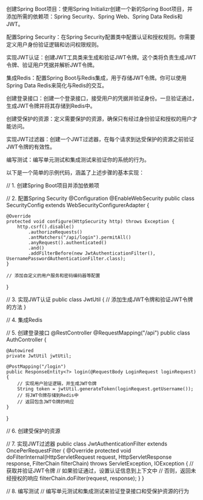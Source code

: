 创建Spring Boot项目：使用Spring Initializr创建一个新的Spring Boot项目，并添加所需的依赖项：Spring Security、Spring Web、Spring Data Redis和JWT。

配置Spring Security：在Spring Security配置类中配置认证和授权规则。你需要定义用户身份验证逻辑和访问权限规则。

实现JWT认证：创建JWT工具类来生成和验证JWT令牌。这个类将负责生成JWT令牌、验证用户凭据并解析JWT令牌。

集成Redis：配置Spring Boot与Redis集成，用于存储JWT令牌。你可以使用Spring Data Redis来简化与Redis的交互。

创建登录接口：创建一个登录接口，接受用户的凭据并验证身份。一旦验证通过，生成JWT令牌并将其存储到Redis中。

创建受保护的资源：定义需要保护的资源，确保只有经过身份验证和授权的用户才能访问。

实现JWT过滤器：创建一个JWT过滤器，在每个请求到达受保护的资源之前验证JWT令牌的有效性。

编写测试：编写单元测试和集成测试来验证你的系统的行为。

以下是一个简单的示例代码，涵盖了上述步骤的基本实现：

// 1. 创建Spring Boot项目并添加依赖项

// 2. 配置Spring Security
@Configuration
@EnableWebSecurity
public class SecurityConfig extends WebSecurityConfigurerAdapter {

    @Override
    protected void configure(HttpSecurity http) throws Exception {
        http.csrf().disable()
            .authorizeRequests()
            .antMatchers("/api/login").permitAll()
            .anyRequest().authenticated()
            .and()
            .addFilterBefore(new JwtAuthenticationFilter(), UsernamePasswordAuthenticationFilter.class);
    }
    
    // 添加自定义的用户服务和密码编码器等配置
}

// 3. 实现JWT认证
public class JwtUtil {
// 添加生成JWT令牌和验证JWT令牌的方法
}

// 4. 集成Redis

// 5. 创建登录接口
@RestController
@RequestMapping("/api")
public class AuthController {

    @Autowired
    private JwtUtil jwtUtil;

    @PostMapping("/login")
    public ResponseEntity<?> login(@RequestBody LoginRequest loginRequest) {
        // 实现用户验证逻辑，并生成JWT令牌
        String token = jwtUtil.generateToken(loginRequest.getUsername());
        // 将JWT令牌存储到Redis中
        // 返回包含JWT令牌的响应
    }
}

// 6. 创建受保护的资源

// 7. 实现JWT过滤器
public class JwtAuthenticationFilter extends OncePerRequestFilter {
@Override
protected void doFilterInternal(HttpServletRequest request, HttpServletResponse response, FilterChain filterChain) throws ServletException, IOException {
// 获取并验证JWT令牌
// 如果验证通过，设置认证信息到上下文中
// 否则，返回未经授权的响应
filterChain.doFilter(request, response);
}
}

// 8. 编写测试
// 编写单元测试和集成测试来验证登录接口和受保护资源的行为